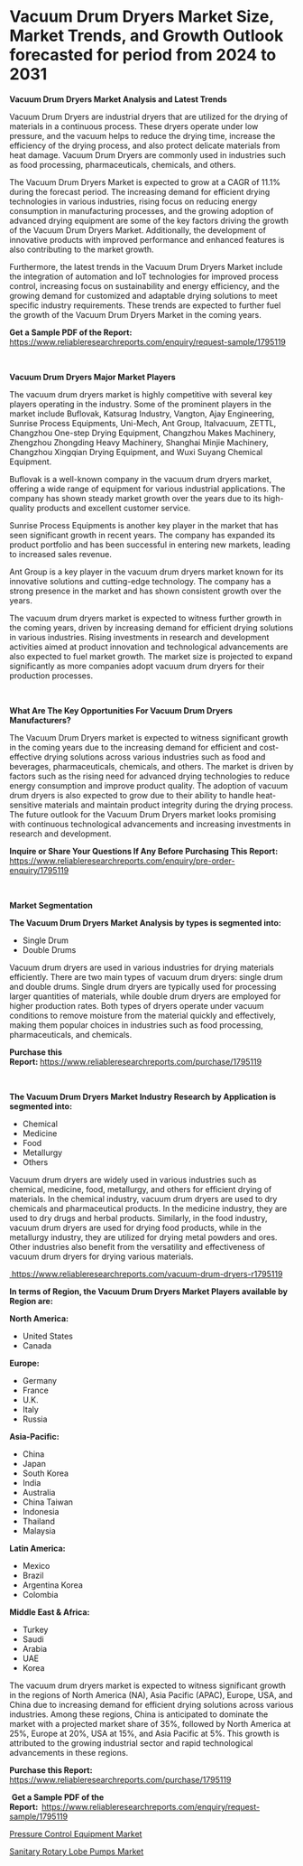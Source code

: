 <p><h1>Vacuum Drum Dryers Market Size, Market Trends, and Growth Outlook forecasted for period from 2024 to 2031</h1></p><p><strong>Vacuum Drum Dryers Market Analysis and Latest Trends</strong></p>
<p><p>Vacuum Drum Dryers are industrial dryers that are utilized for the drying of materials in a continuous process. These dryers operate under low pressure, and the vacuum helps to reduce the drying time, increase the efficiency of the drying process, and also protect delicate materials from heat damage. Vacuum Drum Dryers are commonly used in industries such as food processing, pharmaceuticals, chemicals, and others.</p><p>The Vacuum Drum Dryers Market is expected to grow at a CAGR of 11.1% during the forecast period. The increasing demand for efficient drying technologies in various industries, rising focus on reducing energy consumption in manufacturing processes, and the growing adoption of advanced drying equipment are some of the key factors driving the growth of the Vacuum Drum Dryers Market. Additionally, the development of innovative products with improved performance and enhanced features is also contributing to the market growth.</p><p>Furthermore, the latest trends in the Vacuum Drum Dryers Market include the integration of automation and IoT technologies for improved process control, increasing focus on sustainability and energy efficiency, and the growing demand for customized and adaptable drying solutions to meet specific industry requirements. These trends are expected to further fuel the growth of the Vacuum Drum Dryers Market in the coming years.</p></p>
<p><strong>Get a Sample PDF of the Report:&nbsp;</strong> <a href="https://www.reliableresearchreports.com/enquiry/request-sample/1795119">https://www.reliableresearchreports.com/enquiry/request-sample/1795119</a></p>
<p>&nbsp;</p>
<p><strong>Vacuum Drum Dryers Major Market Players</strong></p>
<p><p>The vacuum drum dryers market is highly competitive with several key players operating in the industry. Some of the prominent players in the market include Buflovak, Katsurag Industry, Vangton, Ajay Engineering, Sunrise Process Equipments, Uni-Mech, Ant Group, Italvacuum, ZETTL, Changzhou One-step Drying Equipment, Changzhou Makes Machinery, Zhengzhou Zhongding Heavy Machinery, Shanghai Minjie Machinery, Changzhou Xingqian Drying Equipment, and Wuxi Suyang Chemical Equipment.</p><p>Buflovak is a well-known company in the vacuum drum dryers market, offering a wide range of equipment for various industrial applications. The company has shown steady market growth over the years due to its high-quality products and excellent customer service. </p><p>Sunrise Process Equipments is another key player in the market that has seen significant growth in recent years. The company has expanded its product portfolio and has been successful in entering new markets, leading to increased sales revenue.</p><p>Ant Group is a key player in the vacuum drum dryers market known for its innovative solutions and cutting-edge technology. The company has a strong presence in the market and has shown consistent growth over the years.</p><p>The vacuum drum dryers market is expected to witness further growth in the coming years, driven by increasing demand for efficient drying solutions in various industries. Rising investments in research and development activities aimed at product innovation and technological advancements are also expected to fuel market growth. The market size is projected to expand significantly as more companies adopt vacuum drum dryers for their production processes.</p></p>
<p>&nbsp;</p>
<p><strong>What Are The Key Opportunities For Vacuum Drum Dryers Manufacturers?</strong></p>
<p><p>The Vacuum Drum Dryers market is expected to witness significant growth in the coming years due to the increasing demand for efficient and cost-effective drying solutions across various industries such as food and beverages, pharmaceuticals, chemicals, and others. The market is driven by factors such as the rising need for advanced drying technologies to reduce energy consumption and improve product quality. The adoption of vacuum drum dryers is also expected to grow due to their ability to handle heat-sensitive materials and maintain product integrity during the drying process. The future outlook for the Vacuum Drum Dryers market looks promising with continuous technological advancements and increasing investments in research and development.</p></p>
<p><strong>Inquire or Share Your Questions If Any Before Purchasing This Report:</strong> <a href="https://www.reliableresearchreports.com/enquiry/pre-order-enquiry/1795119">https://www.reliableresearchreports.com/enquiry/pre-order-enquiry/1795119</a></p>
<p>&nbsp;</p>
<p><strong>Market Segmentation</strong></p>
<p><strong>The Vacuum Drum Dryers Market Analysis by types is segmented into:</strong></p>
<p><ul><li>Single Drum</li><li>Double Drums</li></ul></p>
<p><p>Vacuum drum dryers are used in various industries for drying materials efficiently. There are two main types of vacuum drum dryers: single drum and double drums. Single drum dryers are typically used for processing larger quantities of materials, while double drum dryers are employed for higher production rates. Both types of dryers operate under vacuum conditions to remove moisture from the material quickly and effectively, making them popular choices in industries such as food processing, pharmaceuticals, and chemicals.</p></p>
<p><strong>Purchase this Report:&nbsp;</strong><a href="https://www.reliableresearchreports.com/purchase/1795119">https://www.reliableresearchreports.com/purchase/1795119</a></p>
<p>&nbsp;</p>
<p><strong>The Vacuum Drum Dryers Market Industry Research by Application is segmented into:</strong></p>
<p><ul><li>Chemical</li><li>Medicine</li><li>Food</li><li>Metallurgy</li><li>Others</li></ul></p>
<p><p>Vacuum drum dryers are widely used in various industries such as chemical, medicine, food, metallurgy, and others for efficient drying of materials. In the chemical industry, vacuum drum dryers are used to dry chemicals and pharmaceutical products. In the medicine industry, they are used to dry drugs and herbal products. Similarly, in the food industry, vacuum drum dryers are used for drying food products, while in the metallurgy industry, they are utilized for drying metal powders and ores. Other industries also benefit from the versatility and effectiveness of vacuum drum dryers for drying various materials.</p></p>
<p><a href="https://www.reliableresearchreports.com/vacuum-drum-dryers-r1795119">&nbsp;https://www.reliableresearchreports.com/vacuum-drum-dryers-r1795119</a></p>
<p><strong>In terms of Region, the Vacuum Drum Dryers Market Players available by Region are:</strong></p>
<p>
    <p> <strong> North America: </strong>
        <ul>
            <li>United States</li>
            <li>Canada</li>
        </ul>
        </p> 
    <p> <strong> Europe: </strong>
        <ul>
            <li>Germany</li>
            <li>France</li>
            <li>U.K.</li>
            <li>Italy</li>
            <li>Russia</li>
        </ul>
        </p> 
    <p> <strong> Asia-Pacific: </strong>
        <ul>
            <li>China</li>
            <li>Japan</li>
            <li>South Korea</li>
            <li>India</li>
            <li>Australia</li>
            <li>China Taiwan</li>
            <li>Indonesia</li>
            <li>Thailand</li>
            <li>Malaysia</li>
        </ul>
        </p> 
    <p> <strong> Latin America: </strong>
        <ul>
            <li>Mexico</li>
            <li>Brazil</li>
            <li>Argentina Korea</li>
            <li>Colombia</li>
        </ul>
        </p> 
    <p> <strong> Middle East & Africa: </strong>
        <ul>
            <li>Turkey</li>
            <li>Saudi</li>
            <li>Arabia</li>
            <li>UAE</li>
            <li>Korea</li>
        </ul>
    </p>
    </p>
<p><p>The vacuum drum dryers market is expected to witness significant growth in the regions of North America (NA), Asia Pacific (APAC), Europe, USA, and China due to increasing demand for efficient drying solutions across various industries. Among these regions, China is anticipated to dominate the market with a projected market share of 35%, followed by North America at 25%, Europe at 20%, USA at 15%, and Asia Pacific at 5%. This growth is attributed to the growing industrial sector and rapid technological advancements in these regions.</p></p>
<p><strong>Purchase this Report: </strong><a href="https://www.reliableresearchreports.com/purchase/1795119">https://www.reliableresearchreports.com/purchase/1795119</a></p>
<p>&nbsp;<strong>Get a Sample PDF of the Report:&nbsp;&nbsp;</strong><a href="https://www.reliableresearchreports.com/enquiry/request-sample/1795119">https://www.reliableresearchreports.com/enquiry/request-sample/1795119</a></p>
<p><strong></strong></p>
<p><p><a href="https://github.com/gcimaudf65/Market-Research-Report-List-1/blob/main/pressure-control-equipment-market.md">Pressure Control Equipment Market</a></p><p><a href="https://issuu.com/reportprime-2/docs/sanitary-rotary-lobe-pumps-market-size-2030.pptx">Sanitary Rotary Lobe Pumps Market</a></p></p>